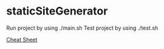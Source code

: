 # staticSiteGenerator

Run project by using ./main.sh
Test project by using ./test.sh

[Cheat Sheet](https://www.boot.dev/lessons/220f456c-ad0b-4455-a236-31f4ebab3bc5)
